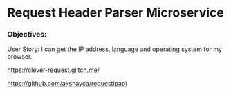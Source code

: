 Request Header Parser Microservice
==================================

### Objectives:

User Story: I can get the IP address, language and operating system for my browser.


https://clever-request.glitch.me/

https://github.com/akshayca/requestipapi

